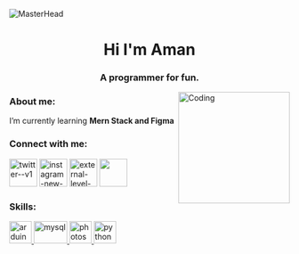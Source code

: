 ![MasterHead](https://media0.giphy.com/headers/GitHub/w8ZJLtJbmuph.gif)
<h1 align="center">Hi I'm Aman</h1>
<h3 align="center">A programmer for fun.</h3>
<img align="right" alt="Coding" width="200"src="https://i.pinimg.com/564x/ba/68/c2/ba68c219198d1b7a7e706939a50219a8.jpg">


<h3 align="left">About me: </h3>

I’m currently learning **Mern Stack and Figma**


<h3 align="left">Connect with me:</h3>
<p align="left">
<a href="https://twitter.com/distortgeek" target="_blank"><img width="50" height="50" src="https://img.icons8.com/ios/50/twitter--v1.png" alt="twitter--v1"/></a>
<a href="https://instagram.com/distortgeek" target="_blank"><img width="50" height="50" src="https://img.icons8.com/ios/50/instagram-new--v1.png" alt="instagram-new--v1"/></a>
<a href="https://www.leetcode.com/distortgeek" target="_blank"><img width="50" height="50" src="https://img.icons8.com/external-tal-revivo-light-tal-revivo/50/external-level-up-your-coding-skills-and-quickly-land-a-job-logo-light-tal-revivo.png" alt="external-level-up-your-coding-skills-and-quickly-land-a-job-logo-light-tal-revivo"/></a>
<a href="https://www.hackerearth.com/@distortgeek" target="_blank"><img width="50" height="50" src="https://cdn.hackerearth.com/static/hackerearth/images/logo/HE_identity_white.png"/></a>
</p>

<h3 align="left">Skills: </h3>
<p align="left"> <a href="https://www.arduino.cc/" target="_blank" rel="noreferrer"> <img src="https://i.pinimg.com/564x/e9/ec/90/e9ec90f17576eaf15bbe07cdc074f283.jpg" alt="arduino" width="40" height="40"/> </a> <a href="https://www.mysql.com/" target="_blank" rel="noreferrer"> <img src="https://i.pinimg.com/564x/14/a6/bd/14a6bdf606a790ed4b7b6fc87df785a4.jpg" alt="mysql" width="60" height="40"/> </a> <a href="https://www.photoshop.com/en" target="_blank" rel="noreferrer"> <img src="https://i.pinimg.com/564x/51/b0/ba/51b0ba46b3b854fcbfc08fc0be57ce5d.jpg" alt="photoshop" width="40" height="40"/> </a> <a href="https://www.python.org" target="_blank" rel="noreferrer"> <img src="https://i.pinimg.com/564x/1c/86/84/1c8684b06bc7ad1e1f6b7b0099d87300.jpg" alt="python" width="40" height="40"/> </a> </p>
